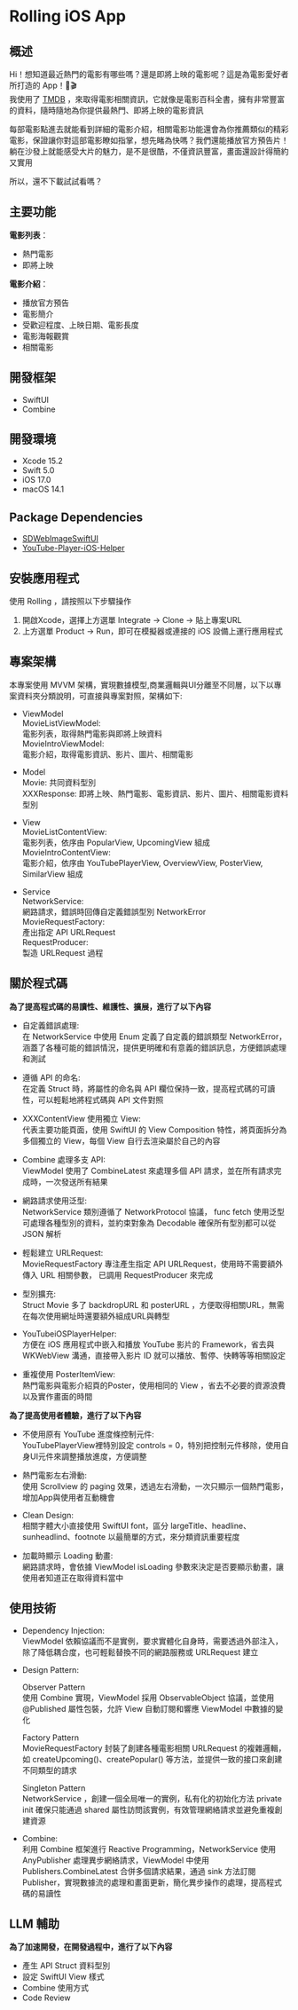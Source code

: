 # Rolling iOS App

## 概述

Hi！想知道最近熱門的電影有哪些嗎？還是即將上映的電影呢？這是為電影愛好者所打造的 App！🍿🎬  
我使用了 [TMDB](https://developer.themoviedb.org/docs/getting-started) ，來取得電影相關資訊，它就像是電影百科全書，擁有非常豐富的資料，隨時隨地為你提供最熱門、即將上映的電影資訊  

每部電影點進去就能看到詳細的電影介紹，相關電影功能還會為你推薦類似的精彩電影，保證讓你對這部電影瞭如指掌，想先睹為快嗎？我們還能播放官方預告片！躺在沙發上就能感受大片的魅力，是不是很酷，不僅資訊豐富，畫面還設計得簡約又實用  

所以，還不下載試試看嗎？

## 主要功能

**電影列表**：
- 熱門電影
- 即將上映

**電影介紹**：
- 播放官方預告
- 電影簡介
- 受歡迎程度、上映日期、電影長度
- 電影海報觀賞
- 相關電影

## 開發框架
- SwiftUI
- Combine

## 開發環境
- Xcode 15.2
- Swift 5.0
- iOS 17.0
- macOS 14.1

## Package Dependencies
- [SDWebImageSwiftUI](https://github.com/SDWebImage/SDWebImageSwiftUI)
- [YouTube-Player-iOS-Helper](https://github.com/youtube/youtube-ios-player-helper)

## 安裝應用程式

使用 Rolling ，請按照以下步驟操作

1. 開啟Xcode，選擇上方選單 Integrate -> Clone -> 貼上專案URL  
2. 上方選單 Product -> Run，即可在模擬器或連接的 iOS 設備上運行應用程式

## 專案架構

本專案使用 MVVM 架構，實現數據模型,商業邏輯與UI分離至不同層，以下以專案資料夾分類說明，可直接與專案對照，架構如下:

- ViewModel  
  MovieListViewModel:  
  電影列表，取得熱門電影與即將上映資料  
  MovieIntroViewModel:  
  電影介紹，取得電影資訊、影片、圖片、相關電影  
  
- Model  
  Movie:
  共同資料型別  
  XXXResponse:
  即將上映、熱門電影、電影資訊、影片、圖片、相關電影資料型別  
  
- View  
  MovieListContentView:  
  電影列表，依序由 PopularView, UpcomingView 組成  
  MovieIntroContentView:  
   電影介紹，依序由 YouTubePlayerView, OverviewView, PosterView, SimilarView 組成  

- Service  
  NetworkService:  
   網路請求，錯誤時回傳自定義錯誤型別 NetworkError  
  MovieRequestFactory:  
   產出指定 API URLRequest  
  RequestProducer:  
   製造 URLRequest 過程  

## 關於程式碼

**為了提高程式碼的易讀性、維護性、擴展，進行了以下內容**

- 自定義錯誤處理:  
  在 NetworkService 中使用 Enum 定義了自定義的錯誤類型 NetworkError，涵蓋了各種可能的錯誤情況，提供更明確和有意義的錯誤訊息，方便錯誤處理和測試

- 遵循 API 的命名:  
  在定義 Struct 時，將屬性的命名與 API 欄位保持一致，提高程式碼的可讀性，可以輕鬆地將程式碼與 API 文件對照

- XXXContentView 使用獨立 View:  
  代表主要功能頁面，使用 SwiftUI 的 View Composition 特性，將頁面拆分為多個獨立的 View，每個 View 自行去渲染屬於自己的內容

- Combine 處理多支 API:  
  ViewModel 使用了 CombineLatest 來處理多個 API 請求，並在所有請求完成時，一次發送所有結果

- 網路請求使用泛型:  
  NetworkService 類別遵循了 NetworkProtocol 協議， func fetch 使用泛型可處理各種型別的資料，並約束對象為 Decodable 確保所有型別都可以從 JSON 解析

- 輕鬆建立 URLRequest:  
  MovieRequestFactory 專注產生指定 API URLRequest，使用時不需要額外傳入 URL 相關參數， 已調用 RequestProducer 來完成

- 型別擴充:  
  Struct Movie 多了 backdropURL 和 posterURL ，方便取得相關URL，無需在每次使用網址時還要額外組成URL與轉型

- YouTubeiOSPlayerHelper:   
  方便在 iOS 應用程式中嵌入和播放 YouTube 影片的 Framework，省去與 WKWebView 溝通，直接帶入影片 ID 就可以播放、暫停、快轉等等相關設定

- 重複使用 PosterItemView:  
  熱門電影與電影介紹頁的Poster，使用相同的 View ，省去不必要的資源浪費以及實作畫面的時間

**為了提高使用者體驗，進行了以下內容**
  
- 不使用原有 YouTube 進度條控制元件:  
  YouTubePlayerView裡特別設定 controls = 0，特別把控制元件移除，使用自身UI元件來調整播放進度，方便調整

- 熱門電影左右滑動:  
  使用 Scrollview 的 paging 效果，透過左右滑動，一次只顯示一個熱門電影，增加App與使用者互動機會

- Clean Design:  
  相關字體大小直接使用 SwiftUI font，區分 largeTitle、headline、sunheadlind、footnote 以最簡單的方式，來分類資訊重要程度

- 加載時顯示 Loading 動畫:  
  網路請求時，會依據 ViewModel isLoading 參數來決定是否要顯示動畫，讓使用者知道正在取得資料當中

## 使用技術

- Dependency Injection:  
  ViewModel 依賴協議而不是實例，要求實體化自身時，需要透過外部注入，除了降低耦合度，也可輕鬆替換不同的網路服務或 URLRequest 建立

- Design Pattern:  

  Observer Pattern  
  使用 Combine 實現，ViewModel 採用 ObservableObject 協議，並使用 @Published 屬性包裝，允許 View 自動訂閱和響應 ViewModel 中數據的變化
    
  Factory Pattern  
  MovieRequestFactory 封裝了創建各種電影相關 URLRequest 的複雜邏輯，如 createUpcoming()、createPopular() 等方法，並提供一致的接口來創建不同類型的請求
   
  Singleton Pattern  
  NetworkService ，創建一個全局唯一的實例，私有化的初始化方法 private init 確保只能通過 shared 屬性訪問該實例，有效管理網絡請求並避免重複創建資源

- Combine:  
  利用 Combine 框架進行 Reactive Programming，NetworkService 使用 AnyPublisher 處理異步網絡請求，ViewModel 中使用 Publishers.CombineLatest 合併多個請求結果，通過 sink 方法訂閱 Publisher，實現數據流的處理和畫面更新，簡化異步操作的處理，提高程式碼的易讀性   

## LLM 輔助

**為了加速開發，在開發過程中，進行了以下內容**

- 產生 API Struct 資料型別
- 設定 SwiftUI View 樣式
- Combine 使用方式
- Code Review


